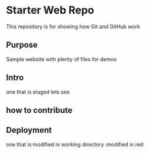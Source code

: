 # Starter Web Repo

This repository is for showing how Git and GitHub work

## Purpose

Sample website with plenty of files for demos

## Intro
one that is staged lets see

## how to contribute

## Deployment

one that is modified in working directory :modified in red